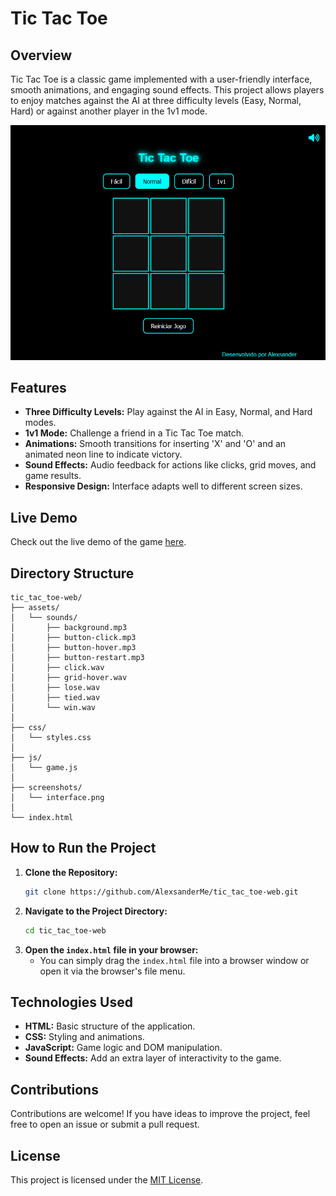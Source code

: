 # Tic Tac Toe

## Overview

Tic Tac Toe is a classic game implemented with a user-friendly interface, smooth animations, and engaging sound effects. This project allows players to enjoy matches against the AI at three difficulty levels (Easy, Normal, Hard) or against another player in the 1v1 mode.

![Game Interface](./screenshots/interface.png)

## Features

- **Three Difficulty Levels:** Play against the AI in Easy, Normal, and Hard modes.
- **1v1 Mode:** Challenge a friend in a Tic Tac Toe match.
- **Animations:** Smooth transitions for inserting 'X' and 'O' and an animated neon line to indicate victory.
- **Sound Effects:** Audio feedback for actions like clicks, grid moves, and game results.
- **Responsive Design:** Interface adapts well to different screen sizes.

## Live Demo

Check out the live demo of the game [here](https://alexsanderme.github.io/tic_tac_toe-web/).

## Directory Structure

```
tic_tac_toe-web/
├── assets/
│   └── sounds/
│       ├── background.mp3
│       ├── button-click.mp3
│       ├── button-hover.mp3
│       ├── button-restart.mp3
│       ├── click.wav
│       ├── grid-hover.wav
│       ├── lose.wav
│       ├── tied.wav
│       └── win.wav
│
├── css/
│   └── styles.css
│
├── js/
│   └── game.js
│
├── screenshots/
│   └── interface.png
│
└── index.html
```

## How to Run the Project

1. **Clone the Repository:**
   ```sh
   git clone https://github.com/AlexsanderMe/tic_tac_toe-web.git
   ```
2. **Navigate to the Project Directory:**
   ```sh
   cd tic_tac_toe-web
   ```
3. **Open the `index.html` file in your browser:**
   - You can simply drag the `index.html` file into a browser window or open it via the browser's file menu.

## Technologies Used

- **HTML:** Basic structure of the application.
- **CSS:** Styling and animations.
- **JavaScript:** Game logic and DOM manipulation.
- **Sound Effects:** Add an extra layer of interactivity to the game.

## Contributions

Contributions are welcome! If you have ideas to improve the project, feel free to open an issue or submit a pull request.

## License

This project is licensed under the [MIT License](LICENSE).
